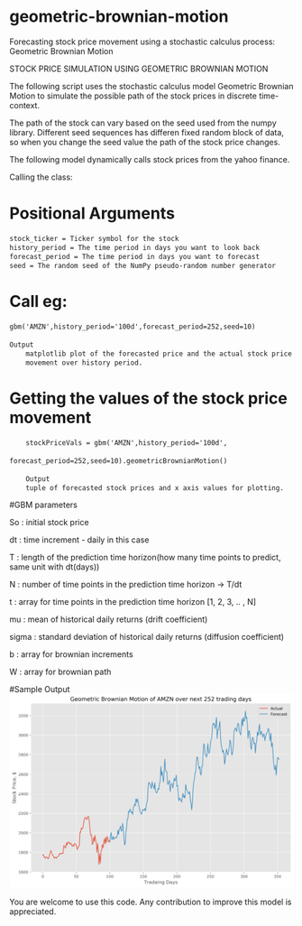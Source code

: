 # geometric-brownian-motion
Forecasting stock price movement using a stochastic calculus process: Geometric Brownian Motion

STOCK PRICE SIMULATION USING GEOMETRIC BROWNIAN MOTION

The following script uses the stochastic calculus model Geometric Brownian
Motion to simulate the possible path of the stock prices in discrete
time-context.

The path of the stock can vary based on the seed used from the numpy library.
Different seed sequences has differen fixed random block of data, so when you 
change the seed value the path of the stock price changes.

The following model dynamically calls stock prices from the yahoo finance.

Calling the class:

# Positional Arguments
    stock_ticker = Ticker symbol for the stock
    history_period = The time period in days you want to look back
    forecast_period = The time period in days you want to forecast
    seed = The random seed of the NumPy pseudo-random number generator

# Call eg:
    gbm('AMZN',history_period='100d',forecast_period=252,seed=10)

    Output
        matplotlib plot of the forecasted price and the actual stock price
        movement over history period.

# Getting the values of the stock price movement
        stockPriceVals = gbm('AMZN',history_period='100d',
                        forecast_period=252,seed=10).geometricBrownianMotion()

        Output
        tuple of forecasted stock prices and x axis values for plotting.
    
    
#GBM parameters

 So    :   initial stock price
 
 dt    :   time increment - daily in this case
 
 T     :   length of the prediction time horizon(how many time points to predict, same unit with dt(days))
 
 N     :   number of time points in the prediction time horizon -> T/dt
 
 t     :   array for time points in the prediction time horizon [1, 2, 3, .. , N]
 
 mu    :   mean of historical daily returns (drift coefficient)
 
 sigma :   standard deviation of historical daily returns (diffusion coefficient)
 
 b     :   array for brownian increments
 
 W     :   array for brownian path
 
 #Sample Output
 ![GBM Plot](/Sample_output3.png)
 

You are welcome to use this code. Any contribution to improve this model is appreciated.

